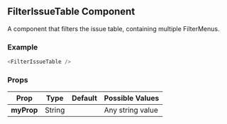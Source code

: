 ## FilterIssueTable Component
A component that filters the issue table, containing multiple FilterMenus.

### Example

```js
<FilterIssueTable />
```

### Props

| Prop          | Type     | Default     | Possible Values
| ------------- | -------- | ----------- | ---------------------------------------------
| **myProp**    | String   |             | Any string value
